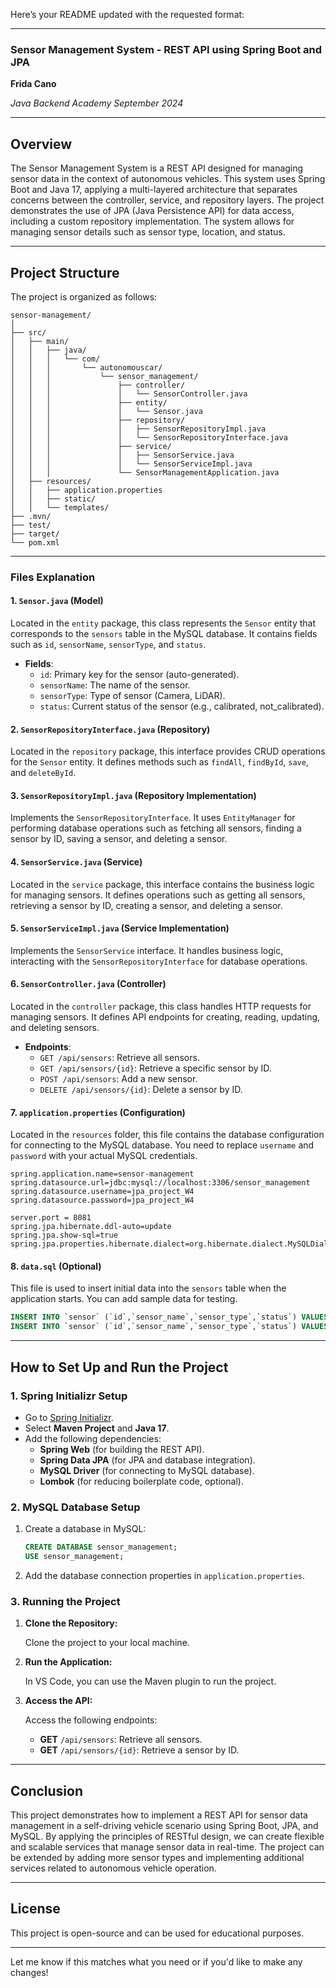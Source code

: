 Here’s your README updated with the requested format:

---

### **Sensor Management System - REST API using Spring Boot and JPA**
**Frida Cano**

*Java Backend Academy September 2024*

---

## **Overview**

The Sensor Management System is a REST API designed for managing sensor data in the context of autonomous vehicles. This system uses Spring Boot and Java 17, applying a multi-layered architecture that separates concerns between the controller, service, and repository layers. The project demonstrates the use of JPA (Java Persistence API) for data access, including a custom repository implementation. The system allows for managing sensor details such as sensor type, location, and status.

---

## **Project Structure**

The project is organized as follows:

```plaintext
sensor-management/
│
├── src/
│   ├── main/
│   │   ├── java/
│   │   │   └── com/
│   │   │       └── autonomouscar/
│   │   │           └── sensor_management/
│   │   │               ├── controller/
│   │   │               │   └── SensorController.java
│   │   │               ├── entity/
│   │   │               │   └── Sensor.java
│   │   │               ├── repository/
│   │   │               │   ├── SensorRepositoryImpl.java
│   │   │               │   └── SensorRepositoryInterface.java
│   │   │               ├── service/
│   │   │               │   ├── SensorService.java
│   │   │               │   └── SensorServiceImpl.java
│   │   │               └── SensorManagementApplication.java
│   ├── resources/
│   │   ├── application.properties
│   │   ├── static/
│   │   └── templates/
├── .mvn/
├── test/
├── target/
└── pom.xml

```

---

### **Files Explanation**

#### **1. `Sensor.java` (Model)**

Located in the `entity` package, this class represents the `Sensor` entity that corresponds to the `sensors` table in the MySQL database. It contains fields such as `id`, `sensorName`, `sensorType`, and `status`.

- **Fields**:
  - `id`: Primary key for the sensor (auto-generated).
  - `sensorName`: The name of the sensor.
  - `sensorType`: Type of sensor (Camera, LiDAR).
  - `status`: Current status of the sensor (e.g., calibrated, not_calibrated).

#### **2. `SensorRepositoryInterface.java` (Repository)**

Located in the `repository` package, this interface provides CRUD operations for the `Sensor` entity. It defines methods such as `findAll`, `findById`, `save`, and `deleteById`.

#### **3. `SensorRepositoryImpl.java` (Repository Implementation)**

Implements the `SensorRepositoryInterface`. It uses `EntityManager` for performing database operations such as fetching all sensors, finding a sensor by ID, saving a sensor, and deleting a sensor.

#### **4. `SensorService.java` (Service)**

Located in the `service` package, this interface contains the business logic for managing sensors. It defines operations such as getting all sensors, retrieving a sensor by ID, creating a sensor, and deleting a sensor.

#### **5. `SensorServiceImpl.java` (Service Implementation)**

Implements the `SensorService` interface. It handles business logic, interacting with the `SensorRepositoryInterface` for database operations.

#### **6. `SensorController.java` (Controller)**

Located in the `controller` package, this class handles HTTP requests for managing sensors. It defines API endpoints for creating, reading, updating, and deleting sensors.

- **Endpoints**:
  - `GET /api/sensors`: Retrieve all sensors.
  - `GET /api/sensors/{id}`: Retrieve a specific sensor by ID.
  - `POST /api/sensors`: Add a new sensor.
  - `DELETE /api/sensors/{id}`: Delete a sensor by ID.

#### **7. `application.properties` (Configuration)**

Located in the `resources` folder, this file contains the database configuration for connecting to the MySQL database. You need to replace `username` and `password` with your actual MySQL credentials.

```properties
spring.application.name=sensor-management
spring.datasource.url=jdbc:mysql://localhost:3306/sensor_management
spring.datasource.username=jpa_project_W4
spring.datasource.password=jpa_project_W4

server.port = 8081
spring.jpa.hibernate.ddl-auto=update
spring.jpa.show-sql=true
spring.jpa.properties.hibernate.dialect=org.hibernate.dialect.MySQLDialect
```

#### **8. `data.sql` (Optional)**

This file is used to insert initial data into the `sensors` table when the application starts. You can add sample data for testing.

```sql
INSERT INTO `sensor` (`id`,`sensor_name`,`sensor_type`,`status`) VALUES (1,'multisense','camera', 'calibrated');
INSERT INTO `sensor` (`id`,`sensor_name`,`sensor_type`,`status`) VALUES (2,'velodyne','LiDAR', 'calibrated');
```

---

## **How to Set Up and Run the Project**

### **1. Spring Initializr Setup**

- Go to [Spring Initializr](https://start.spring.io/).
- Select **Maven Project** and **Java 17**.
- Add the following dependencies:
  - **Spring Web** (for building the REST API).
  - **Spring Data JPA** (for JPA and database integration).
  - **MySQL Driver** (for connecting to MySQL database).
  - **Lombok** (for reducing boilerplate code, optional).

### **2. MySQL Database Setup**

1. Create a database in MySQL:
   ```sql
   CREATE DATABASE sensor_management;
   USE sensor_management;
   ```

2. Add the database connection properties in `application.properties`.

### **3. Running the Project**

1. **Clone the Repository:**

   Clone the project to your local machine.

2. **Run the Application:**

   In VS Code, you can use the Maven plugin to run the project.

3. **Access the API:**

   Access the following endpoints:
   - **GET** `/api/sensors`: Retrieve all sensors.
   - **GET** `/api/sensors/{id}`: Retrieve a sensor by ID.

---

## **Conclusion**

This project demonstrates how to implement a REST API for sensor data management in a self-driving vehicle scenario using Spring Boot, JPA, and MySQL. By applying the principles of RESTful design, we can create flexible and scalable services that manage sensor data in real-time. The project can be extended by adding more sensor types and implementing additional services related to autonomous vehicle operation.

---

## **License**

This project is open-source and can be used for educational purposes.

---

Let me know if this matches what you need or if you'd like to make any changes!